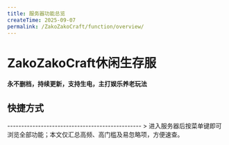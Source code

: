```yaml
---
title: 服务器功能总览
createTime: 2025-09-07
permalink: /ZakoZakoCraft/function/overview/
---
```


# ZakoZakoCraft休闲生存服
#### 永不删档，持续更新，支持生电，主打娱乐养老玩法
## 快捷方式
<LinkCard icon="famicons:business" title="领地系统" href="/ZakoZakoCraft/function/dominion/player/" />
<LinkCard icon="famicons:diamond" title="经济系统" href="/ZakoZakoCraft/function/economy/" />
<LinkCard icon="solar:donut-bitten-line-duotone" title="装饰功能" href="/ZakoZakoCraft/function/decoration/" />
<LinkCard icon="solar:box-broken" title="其他功能" href="/ZakoZakoCraft/function/services/" />
<LinkCard icon="solar:calendar-add-bold" title="特色配方" href="/ZakoZakoCraft/function/CustomRecipes/" />
------------------------------------------------
> 进入服务器后按菜单键即可浏览全部功能；本文仅汇总高频、高门槛及易忽略项，方便速查。